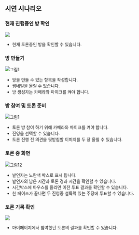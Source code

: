 ## 시연 시나리오

### 현재 진행중인 방 확인

![](https://user-images.githubusercontent.com/55802893/219533164-d01bface-fb20-475a-ae21-b22615f0ad9b.png)

-   현재 토론중인 방을 확인할 수 있습니다.

### 방 만들기

![그림1](https://user-images.githubusercontent.com/55802893/219532144-285a1a40-794a-4181-b42a-d8f64aa66f37.png)

-   방을 만들 수 있는 항목을 작성합니다.
-   썸네일을 올릴 수 있습니다.
-   방 생성자는 카메라와 마이크를 켜야 합니다.

### 방 참여 및 토론 준비

![그림1](https://user-images.githubusercontent.com/55802893/219532851-c7126bd7-24c1-4188-8e75-16014abb086c.png)

-   토론 방 참여 하기 위해 카메라와 마이크를 켜야 합니다.
-   진영을 선택할 수 있습니다.
-   토론 진행 전 의견을 뒷받침할 이미지를 두 장 올릴 수 있습니다.

### 토론 중 화면

![그림12](https://user-images.githubusercontent.com/55802893/219532939-eaaf90e8-c86b-4980-b980-31b218af94b5.png)

-   발언자는 노란색 박스로 표시 됩니다.
-   발언자의 남은 시간과 토론 경과 시간을 확인할 수 있습니다.
-   시간박스에 마우스를 올리면 이전 투표 결과를 확인할 수 있습니다.
-   한 페이즈가 끝나면 두 진영중 설득력 있는 주장에 투표할 수 있습니다.

### 토론 기록 확인

![](https://user-images.githubusercontent.com/55802893/219532975-3e7fd357-fe26-4a56-a85a-9638028e0b57.png)

-   마이페이지에서 참여했던 토론의 결과를 확인할 수 있습니다.
